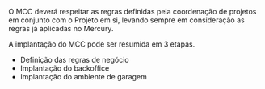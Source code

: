 O MCC deverá respeitar as regras definidas pela coordenação de projetos em conjunto com o Projeto em si, levando sempre em consideração as regras já aplicadas no Mercury.


A implantação do MCC pode ser resumida em 3 etapas.

- Definição das regras de negócio
- Implantação do backoffice
- Implantação do ambiente de garagem